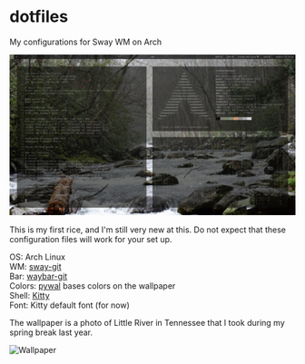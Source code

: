 # dotfiles
My configurations for Sway WM on Arch

![Screenshot](/screenshot.png?raw=true)

This is my first rice, and I'm still very new at this. Do not expect that these configuration files will work for your set up.

OS: Arch Linux<br />
WM: [sway-git](https://aur.archlinux.org/packages/sway-git/)<br />
Bar: [waybar-git](https://aur.archlinux.org/packages/waybar-git)<br />
Colors: [pywal](https://github.com/dylanaraps/pywal) bases colors on the wallpaper<br />
Shell: [Kitty](https://github.com/kovidgoyal/kitty)<br />
Font: Kitty default font (for now)

The wallpaper is a photo of Little River in Tennessee that I took during my spring break last year.

![Wallpaper](/wallpaper.jpg?raw=true)
